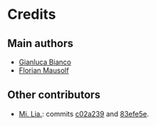 # Credits

## Main authors

- [Gianluca Bianco](https://github.com/JustWhit3)
- [Florian Mausolf](https://github.com/FloMau)

## Other contributors

- [Mi. Lia.](https://github.com/mlliarm): commits [c02a239](https://github.com/JustWhit3/higgs-decay-classification/commit/c02a2399a37dbcf5e0353fe6a99e29bb3fae480e) and [83efe5e](https://github.com/JustWhit3/higgs-decay-classification/commit/83efe5e7525e5f65816663663b60c8341ca90df0).

<!-- ALL-CONTRIBUTORS-BADGE:START - Do not remove or modify this section -->
<!-- ALL-CONTRIBUTORS-BADGE:END -->